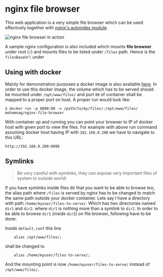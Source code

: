 # nginx file browser
This web application is a very simple file browser which can be used
effectively together with [nginx's autoindex module](http://nginx.org/en/docs/http/ngx_http_autoindex_module.html).

![nginx file browser in action](assets/Screen-Shot-1.jpg)

A sample nginx configuration is also included which mounts **file browser** under root (`/`) and mounts files to be listed under `/files` path. Hence is the `filesBaseUrl` under

## Using with docker

Mainly for demonstration purposes a docker image is also available [here](https://hub.docker.com/r/mohamnag/nginx-file-browser/).
In order to use this docker image, the volume which has to be served should
be mounted under `/opt/www/files/` and port `80` of container shall be mapped
to a proper port on host. A proper run would look like:

```
$ docker run -p 8080:80 -v /path/to/my/files/:/opt/www/files/ mohamnag/nginx-file-browser
```

With container up and running you can point your browser to IP of docker host with given port to view the files. For example with above run command assuming docker host having IP with `192.168.0.200` we have to navigate to this URL:

`http://192.168.0.200:8080`


## Symlinks

> Be very careful with symlinks, they can expose very important files of system to outside world!

If you have symlinks inside files dir that you want to be able to browse too, the alias path where `/files` is served by nginx has to be changed to match the same path outside your docker container. Lets say I have a directory with path `/home/myuser/files-to-serve/`. Which has two directories named `dir1` and `dir2`. where `dir1` is nothing more than a symlink to `dir2`. In order to be able to browse `dir1` (inside `dir2`) on file browser, following have to be done:

Inside `default.conf` this line
```
    alias /opt/www/files/;
```

shall be changed to
```
    alias /home/myuser/files-to-serve/;
```

And the mounting point is now `/home/myuser/files-to-serve/` instead of `/opt/www/files/`.
